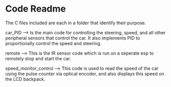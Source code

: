 # Code Readme

The C files included are each in a folder that identify their purpose. 

car_PID --> Is the main code for controlling the steering, speed, and all other peripheral sensors that control the car. It also implements PID to proportionally control the speed and steering. 

remote --> This is the IR sensor code which is run on a seperate esp to remotely stop and start the car.

speed_monitor_control --> This code is used to read the speed of the car using the pulse counter via optical encoder, and also displays this speed on the LCD backpack. 
